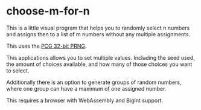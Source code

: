 # choose-m-for-n

This is a little visual program that helps you to randomly select n numbers and assigns then to a list of m numbers without any multiple assignments.

This uses the [PCG 32-bit PRNG](https://www.pcg-random.org/index.html).

This applications allows you to set multiple values. Including the seed used, the amount of choices available, and how many of those choices you want to select.

Additionally there is an option to generate groups of random numbers, where one group can have a maximum of one assigned number.

This requires a browser with WebAssembly and BigInt support.
